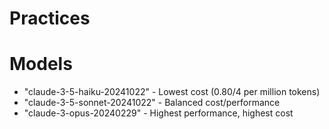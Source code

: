 # Practices

# Models
  - "claude-3-5-haiku-20241022" - Lowest cost ($0.80/$4 per million tokens)
  - "claude-3-5-sonnet-20241022" - Balanced cost/performance
  - "claude-3-opus-20240229" - Highest performance, highest cost

